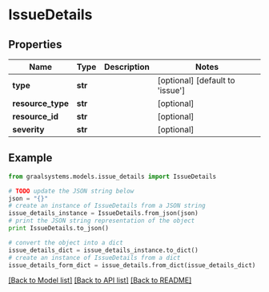 # IssueDetails


## Properties

Name | Type | Description | Notes
------------ | ------------- | ------------- | -------------
**type** | **str** |  | [optional] [default to 'issue']
**resource_type** | **str** |  | [optional] 
**resource_id** | **str** |  | [optional] 
**severity** | **str** |  | [optional] 

## Example

```python
from graalsystems.models.issue_details import IssueDetails

# TODO update the JSON string below
json = "{}"
# create an instance of IssueDetails from a JSON string
issue_details_instance = IssueDetails.from_json(json)
# print the JSON string representation of the object
print IssueDetails.to_json()

# convert the object into a dict
issue_details_dict = issue_details_instance.to_dict()
# create an instance of IssueDetails from a dict
issue_details_form_dict = issue_details.from_dict(issue_details_dict)
```
[[Back to Model list]](../README.md#documentation-for-models) [[Back to API list]](../README.md#documentation-for-api-endpoints) [[Back to README]](../README.md)


